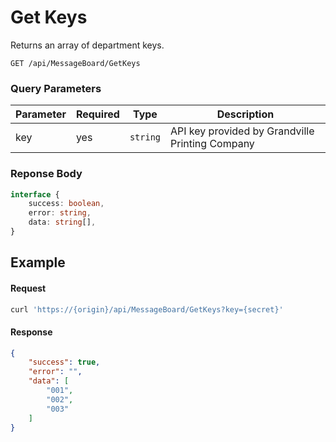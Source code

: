 # Get Keys

Returns an array of department keys.

```plaintext
GET /api/MessageBoard/GetKeys
```

### Query Parameters

| Parameter     | Required | Type                                   | Description                                        |
| ------------- | -------- | -------------------------------------- | -------------------------------------------------- |
| key           | yes      | `string`                               | API key provided by Grandville Printing Company    |

### Reponse Body

```typescript
interface {
    success: boolean,
    error: string,
    data: string[],
}
```

## Example 

#### Request

```bash
curl 'https://{origin}/api/MessageBoard/GetKeys?key={secret}'
```

#### Response

```json
{
    "success": true,
    "error": "",
    "data": [
        "001",
        "002",
        "003"
    ]
}
```